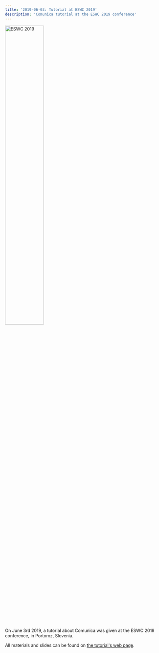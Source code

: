 ```yaml
---
title: '2019-06-03: Tutorial at ESWC 2019'
description: 'Comunica tutorial at the ESWC 2019 conference'
---
```


<div class="docs-intro-img">
  <a href="https://2019.eswc-conferences.org/"><img src="https://2019.eswc-conferences.org/wp-content/uploads/2018/11/ESWC2019-image-e1543238752266.png" alt="ESWC 2019" style="width:50%" /></a>
</div>

On June 3rd 2019, a tutorial about Comunica was given at the ESWC 2019 conference, in Portoroz, Slovenia.

All materials and slides can be found on [the tutorial's web page](https://comunica.github.io/Tutorial-ESWC2019-Comunica/).
